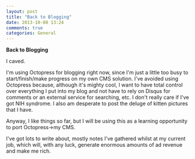 ```yaml
---
layout: post
title: "Back to Blogging"
date: 2013-10-08 13:24
comments: true
categories: General
---
```

**Back to Blogging**

I caved.

I'm using Octopress for blogging right now, since I'm just a little too busy to start/finish/make progress on my own CMS solution.  I've avoided using Octopress because, although it's mighty cool, I want to have total control over everything I put into my blog and not have to rely on Disqus for comments or an external service for searching, etc.  I don't really care if I've got NIH syndrome.  I also am desperate to post the deluge of kitten pictures that I have.

Anyway, I like things so far, but I will be using this as a learning opportunity to port Octopress->my CMS.

I've got lots to write about, mostly notes I've gathered whilst at my current job, which will, with any luck, generate enormous amounts of ad revenue and make me rich.
